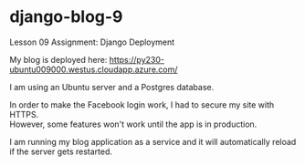 # django-blog-9
Lesson 09 Assignment: Django Deployment

My blog is deployed here: https://py230-ubuntu009000.westus.cloudapp.azure.com/

I am using an Ubuntu server and a Postgres database.

In order to make the Facebook login work, I had to secure my site with HTTPS.  
However, some features won't work until the app is in production.

I am running my blog application as a service and it will automatically reload if the server gets restarted.